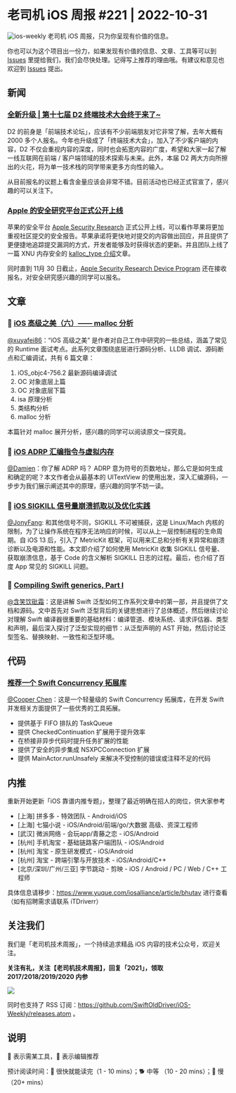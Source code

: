 # 老司机 iOS 周报 #221 | 2022-10-31

![ios-weekly](https://github.com/SwiftOldDriver/iOS-Weekly/blob/master/assets/ios-weekly.png?raw=true)
老司机 iOS 周报，只为你呈现有价值的信息。

你也可以为这个项目出一份力，如果发现有价值的信息、文章、工具等可以到 [Issues](https://github.com/SwiftOldDriver/iOS-Weekly/issues) 里提给我们，我们会尽快处理。记得写上推荐的理由哦。有建议和意见也欢迎到 [Issues](https://github.com/SwiftOldDriver/iOS-Weekly/issues) 提出。

## 新闻

### [全新升级 | 第十七届 D2 终端技术大会终于来了~](https://mp.weixin.qq.com/s/e1ilPhCaJDT9takQE9vpBA)

D2 的前身是「前端技术论坛」，应该有不少前端朋友对它非常了解，去年大概有 2000 多个人报名。今年也升级成了「终端技术大会」，加入了不少客户端的内容，D2 不仅会重视内容的深度，同时也会拓宽内容的广度，希望和大家一起了解一线互联网在前端 / 客户端领域的技术探索与未来。此外，本届 D2 两大方向所擦出的火花，将为单一技术栈的同学带来更多方向性的输入。

从目前报名的议题上看含金量应该会非常不错。目前活动也已经正式官宣了，感兴趣的可以关注下。

### [Apple 的安全研究平台正式公开上线](https://mp.weixin.qq.com/s/M_NZF8F9r9PNkKTQbOycNg)

苹果的安全平台 [Apple Security Research](https://security.apple.com/) 正式公开上线，可以看作苹果将更加重视社区提交的安全报告。苹果承诺将更快地对提交的内容做出回应，并且提供了更便捷地追踪提交漏洞的方式，开发者能够及时获得状态的更新。并且团队上线了一篇 XNU 内存安全的 [kalloc_type 介绍](https://security.apple.com/blog/towards-the-next-generation-of-xnu-memory-safety/)文章。

同时直到 11月 30 日截止，[Apple Security Research Device Program](https://security.apple.com/research-device) 还在接收报名，对安全研究感兴趣的同学可以报名。

## 文章

### 🐢 [iOS 高级之美（六）—— malloc 分析](https://juejin.cn/post/6844904033908424717)

[@xuyafei86](https://github.com/xiaofei86)：“iOS 高级之美” 是作者对自己工作中研究的一些总结，涵盖了常见的 Runtime 面试考点。此系列文章围绕底层进行源码分析、LLDB 调试、源码断点和汇编调试，共有 6 篇文章：

1. iOS_objc4-756.2 最新源码编译调试
2. OC 对象底层上篇
3. OC 对象底层下篇
4. isa 原理分析
5. 类结构分析
6. malloc 分析

本篇针对 malloc 展开分析，感兴趣的同学可以阅读原文一探究竟。

### 🐎 [iOS ADRP 汇编指令与虚拟内存](https://juejin.cn/post/7159152535062888479)

[@Damien](https://github.com/ZengyiMa)：你了解 ADRP 吗？ ADRP 意为符号的页数地址，那么它是如何生成和确定的呢？本文作者会从最基本的 UITextView 的使用出发，深入汇编源码，一步步为我们展示阐述其中的原理，感兴趣的同学不妨一读。

### 🐎 [iOS SIGKILL 信号量崩溃抓取以及优化实践](https://mp.weixin.qq.com/s/2S3XIpKXMnYNFayeBE_d2Q)

[@JonyFang](https://github.com/JonyFang): 和其他信号不同，SIGKILL 不可被捕获，这是 Linux/Mach 内核的限制，为了让操作系统在程序无法响应的时候，可以从上一层控制进程的生命周期。自 iOS 13 后，引入了 MetricKit 框架，可以用来汇总和分析有关异常和崩溃诊断以及电源和性能。本文即介绍了如何使用 MetricKit 收集 SIGKILL 信号量、获取崩溃信息，基于 Code 的含义解析 SIGKILL 日志的过程。最后，也介绍了百度 App 常见的 SIGKILL 问题。

### 🐎 [Compiling Swift generics, Part I](https://forums.swift.org/t/compiling-swift-generics-part-i/60898)

[@含笑饮砒霜](https://weibo.com/chinafishnews/)：这是讲解 Swift 泛型如何工作系列文章中的第一部，并且提供了文档和源码。文中首先对 Swift 泛型背后的关键思想进行了总体概述，然后继续讨论对理解 Swift 编译器很重要的基础材料：编译管道、模块系统、请求评估器、类型和声明，最后深入探讨了泛型实现的细节：从泛型声明的 AST 开始，然后讨论泛型签名、替换映射、一致性和泛型环境。

## 代码

### [推荐一个 Swift Concurrency 拓展库](https://github.com/ChimeHQ/ConcurrencyPlus)

[@Cooper Chen](https://github.com/cjlcooper)：这是一个轻量级的 Swift Concurrency 拓展库，在开发 Swift 并发相关方面提供了一些优秀的工具拓展。

- 提供基于 FIFO 排队的 TaskQueue
- 提供 CheckedContinuation 扩展用于提升效率
- 在桥接非异步代码时提升任务扩展的性能
- 提供了安全的异步集成 NSXPCConnection 扩展
- 提供 MainActor.runUnsafely 来解决不受控制的错误或注释不足的代码

## 内推

重新开始更新「iOS 靠谱内推专题」，整理了最近明确在招人的岗位，供大家参考

- [上海] 拼多多 - 特效团队 - Android/iOS
- [上海] 七猫小说 - iOS/Android/前端/go/大数据 高级、资深工程师
- [武汉] 微派网络 - 会玩app/青藤之恋 - iOS/Android
- [杭州] 手机淘宝 - 基础链路客户端团队 - iOS/Android
- [杭州] 淘宝 - 原生研发模式 - iOS/Android
- [杭州] 淘宝 - 跨端引擎与开放技术 - iOS/Android/C++
- [北京/深圳/广州/三亚] 字节跳动 - 剪映 - iOS / Android / PC / Web / C++ 工程师

具体信息请移步：<https://www.yuque.com/iosalliance/article/bhutav> 进行查看（如有招聘需求请联系 iTDriverr）

## 关注我们

我们是「老司机技术周报」，一个持续追求精品 iOS 内容的技术公众号，欢迎关注。

**关注有礼，关注【老司机技术周报】，回复「2021」，领取 2017/2018/2019/2020 内参**

![](https://github.com/SwiftOldDriver/iOS-Weekly/blob/master/assets/qrcode_for_wechat.jpg?raw=true)

同时也支持了 RSS 订阅：<https://github.com/SwiftOldDriver/iOS-Weekly/releases.atom> 。

## 说明

🚧 表示需某工具，🌟 表示编辑推荐

预计阅读时间：🐎 很快就能读完（1 - 10 mins）；🐕 中等 （10 - 20 mins）；🐢 慢（20+ mins）
